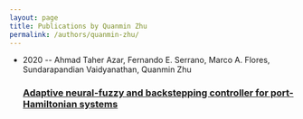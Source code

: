 ```yaml
---
layout: page
title: Publications by Quanmin Zhu
permalink: /authors/quanmin-zhu/
---
```


<ul class="post-list">
<li><span class='post-meta'>2020 -- Ahmad Taher Azar, Fernando E. Serrano, Marco A. Flores, Sundarapandian Vaidyanathan, Quanmin Zhu</span><h3><a class='post-link' href='../../adaptive-neural-fuzzy-and-backstepping-controller-for-port-hamiltonian-systems'>Adaptive neural-fuzzy and backstepping controller for port-Hamiltonian systems</a></h3></li>

</ul>
